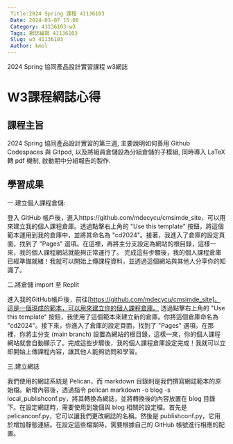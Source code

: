 ```yaml
---
 Title:2024 Spring 課程 41136103 
 Date: 2024-03-07 15:00
 Category: 41136103-w3
 Tags: 網誌編寫 41136103
 Slug: w3 41136103
 Author: kmol
---
```


2024 Spring 協同產品設計實習課程 w3網誌

<!-- PELICAN_END_SUMMARY -->

# W3課程網誌心得


## 課程主旨

2024 Spring 協同產品設計實習的第三週, 主要說明如何善用 Github Codespaces 與 Gitpod, 以及將組員倉儲設為分組倉儲的子模組, 同時導入 LaTeX 轉 pdf 機制, 啟動期中分組報告的製作.

## 學習成果


一.建立個人課程倉儲:


登入 GitHub 帳戶後，進入https://github.com/mdecycu/cmsimde_site，可以用來建立我的個人課程倉庫。透過點擊右上角的 "Use this template" 按鈕，將這個範本運用到我的倉庫中，並將其命名為 "cd2024"。接著，我進入了倉庫的設定頁面，找到了 "Pages" 選項。在這裡，再將主分支設定為網站的根目錄，這樣一來，我的個人課程網站就能夠正常運行了。
完成這些步驟後，我的個人課程倉庫已經準備就緒！我就可以開始上傳課程資料，並透過這個網站與其他人分享你的知識了。

二.將倉儲 import 至 Replit

進入我的GitHub帳戶後，前往[https://github.com/mdecycu/cmsimde_site]。這是一個現成的範本，可以用來建立你的個人課程倉庫。
透過點擊右上角的 "Use this template" 按鈕，我使用了這個範本來建立新的倉庫。你將這個倉庫命名為 "cd2024"。接下來，你進入了倉庫的設定頁面，找到了 "Pages" 選項。在那裡，你將主分支 (main branch) 設置為網站的根目錄，這樣一來，你的個人課程網站就會自動顯示了。完成這些步驟後，我的個人課程倉庫設定完成！我就可以立即開始上傳課程內容，讓其他人能夠訪問和學習。

三.建立網誌

我們使用的網誌系統是 Pelican，而 markdown 目錄則是我們撰寫網誌範本的原始檔。新增內容後，透過指令 pelican markdown -o blog -s local_publishconf.py，將其轉換為網誌，並將轉換後的內容放置在 blog 目錄下。在設定網誌時，需要使用到幾個與 blog 相關的設定檔。首先是 pelicanconf.py，它可以讓我們更改網誌的名稱。然後是 publishconf.py，它用於增加靜態連結。在設定這些檔案時，需要根據自己的 GitHub 帳號進行相應的配置。



